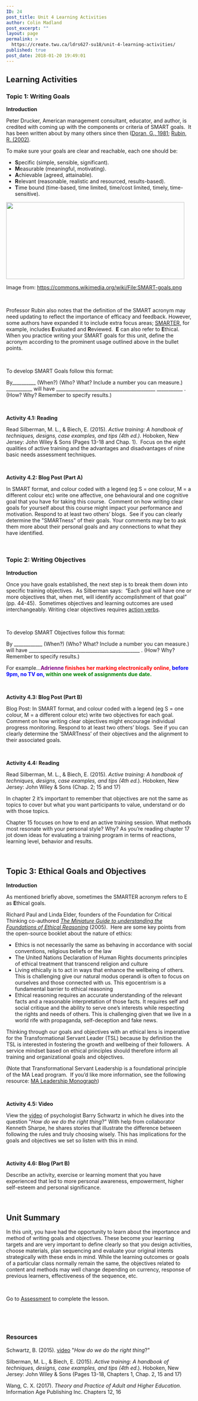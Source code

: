 ```yaml
---
ID: 24
post_title: Unit 4 Learning Activities
author: Colin Madland
post_excerpt: ""
layout: page
permalink: >
  https://create.twu.ca/ldrs627-su18/unit-4-learning-activities/
published: true
post_date: 2018-01-20 19:49:01
---
```

<h2><strong>Learning Activities</strong></h2>
<h3><strong>Topic 1: Writing Goals</strong></h3>
<strong>Introduction</strong>

Peter Drucker, American management consultant, educator, and author, is credited with coming up with the components or criteria of SMART goals.  It has been written about by many others since then (<a href="http://community.mis.temple.edu/mis0855002fall2015/files/2015/10/S.M.A.R.T-Way-Management-Review.pdf">Doran, G., 1981</a>; <a href="http://www.siop.org/tip/backissues/tipapr02/03rubin.aspx">Rubin, R. (2002)</a>.

To make sure your goals are clear and reachable, each one should be:
<ul>
 	<li><strong>S</strong>pecific (simple, sensible, significant).</li>
 	<li><strong>M</strong>easurable (meaningful, motivating).</li>
 	<li><strong>A</strong>chievable (agreed, attainable).</li>
 	<li><strong>R</strong>elevant (reasonable, realistic and resourced, results-based).</li>
 	<li><strong>T</strong>ime bound (time-based, time limited, time/cost limited, timely, time-sensitive).</li>
</ul>
<img class="wp-image-622 aligncenter" src="http://create.twu.ca/ldrs627-su18/files/2018/04/SMART-goals-300x129.png" alt="" width="482" height="208" />

Image from: <a href="https://commons.wikimedia.org/wiki/File:SMART-goals.png">https://commons.wikimedia.org/wiki/File:SMART-goals.png</a>

&nbsp;

Professor Rubin also notes that the definition of the SMART acronym may need updating to reflect the importance of efficacy and feedback. However, some authors have expanded it to include extra focus areas; <a href="https://leadersyndrome.files.wordpress.com/2015/03/deltanomix-leadersyndrome-smarter-goals.pdf">SMARTER,</a> for example, includes <strong>E</strong>valuated and <strong>R</strong>eviewed.  <strong>E</strong> can also refer to <strong>E</strong>thical.  When you practice writing your SMART goals for this unit, define the acronym according to the prominent usage outlined above in the bullet points.

&nbsp;

To develop SMART Goals follow this format:

By__________ (When?) (Who? What? Include a number you can measure.) ___________ will have __________________________________________ ___________ . (How? Why? Remember to specify results.)

&nbsp;

<strong>Activity 4.1: Reading </strong>

Read Silberman, M. L., &amp; Biech, E. (2015). <em>Active training: A handbook of techniques, designs, case examples, and tips (4th ed.).</em> Hoboken, New Jersey: John Wiley &amp; Sons (Pages 13-18 and Chap. 1).  Focus on the eight qualities of active training and the advantages and disadvantages of nine basic needs assessment techniques.

&nbsp;

<strong>Activity 4.2: Blog Post (Part A)</strong>

In SMART format, and colour coded with a legend (eg S = one colour, M = a different colour etc) write one affective, one behavioural and one cognitive goal that you have for taking this course.  Comment on how writing clear goals for yourself about this course might impact your performance and motivation. Respond to at least two others’ blogs.  See if you can clearly determine the "SMARTness" of their goals. Your comments may be to ask them more about their personal goals and any connections to what they have identified.

&nbsp;
<h3><strong>Topic 2: Writing Objectives</strong></h3>
<strong>Introduction</strong>

Once you have goals established, the next step is to break them down into specific training objectives.  As Silberman says:  “Each goal will have one or more objectives that, when met, will identify accomplishment of that goal” (pp. 44-45).  Sometimes objectives and learning outcomes are used interchangeably. Writing clear objectives requires <a href="https://www.bu.edu/cme/forms/RSS_forms/tips_for_writing_objectives.pdf">action verbs</a>.

&nbsp;

To develop SMART Objectives follow this format:

By ____________ (When?) (Who? What? Include a number you can measure.) will have _______________________________________________ . (How? Why? Remember to specify results.)

For example…<strong><span style="color: #800080">Adrienne </span><span style="color: #ff0000">finishes her marking electronically online,</span> <span style="color: #0000ff">before 9pm, no TV on,</span> <span style="color: #008000">within one week of assignments due date.</span></strong>

<strong> </strong>

<strong>Activity 4.3: Blog Post (Part B)</strong>

Blog Post: In SMART format, and colour coded with a legend (eg S = one colour, M = a different colour etc) write two objectives for each goal.  Comment on how writing clear objectives might encourage individual progress monitoring. Respond to at least two others’ blogs.  See if you can clearly determine the ‘SMARTness’ of their objectives and the alignment to their associated goals.

&nbsp;

<strong>Activity 4.4: Reading</strong>

Read Silberman, M. L., &amp; Biech, E. (2015). <em>Active training: A handbook of techniques, designs, case examples, and tips (4th ed.</em>). Hoboken, New Jersey: John Wiley &amp; Sons (Chap. 2; 15 and 17)

In chapter 2 it’s important to remember that objectives are not the same as topics to cover but what you want participants to value, understand or do with those topics.

Chapter 15 focuses on how to end an active training session. What methods most resonate with your personal style? Why?
As you’re reading chapter 17 jot down ideas for evaluating a training program in terms of reactions, learning level, behavior and results.

&nbsp;
<h2><strong>Topic 3: Ethical Goals and Objectives</strong></h2>
<strong>Introduction</strong>

As mentioned briefly above, sometimes the SMARTER acronym refers to E as <strong>E</strong>thical goals.

Richard Paul and Linda Elder, founders of the Foundation for Critical Thinking co-authored <a href="http://www.criticalthinking.org/files/SAM-EthicalReasoning2005.pdf"><em>The Miniature Guide to understanding the Foundations of Ethical Reasoning</em></a> (2005).  Here are some key points from the open-source booklet about the nature of ethics:
<ul>
 	<li>Ethics is not necessarily the same as behaving in accordance with social conventions, religious beliefs or the law</li>
 	<li>The United Nations Declaration of Human Rights documents principles of ethical treatment that transcend religion and culture</li>
 	<li>Living ethically is to act in ways that enhance the wellbeing of others. This is challenging give our natural modus operandi is often to focus on ourselves and those connected with us. This egocentrism is a fundamental barrier to ethical reasoning</li>
 	<li>Ethical reasoning requires an accurate understanding of the relevant facts and a reasonable interpretation of those facts. It requires self and social critique and the ability to serve one’s interests while respecting the rights and needs of others. This is challenging given that we live in a world rife with propaganda, self-deception and fake news.</li>
</ul>
Thinking through our goals and objectives with an ethical lens is imperative for the Transformational Servant Leader (TSL) because by definition the TSL is interested in fostering the growth and wellbeing of their followers.  A service mindset based on ethical principles should therefore inform all training and organizational goals and objectives.

(Note that Transformational Servant Leadership is a foundational principle of the MA Lead program.  If you’d like more information, see the following resource: <a href="http://create.twu.ca/ldrs627-su18/files/2018/04/MA-LDRS-Final_Monograph_2018.pdf">MA Leadership Monograph</a>)

<strong> </strong>

<strong>Activity 4.5: Video</strong>

View the <a href="https://www.ted.com/talks/barry_schwartz_using_our_practical_wisdom?utm_campaign=tedspread&amp;utm_medium=referral&amp;utm_source=tedcomshare">video</a> of psychologist Barry Schwartz in which he dives into the question "<em>How do we do the right thing</em>?" With help from collaborator Kenneth Sharpe, he shares stories that illustrate the difference between following the rules and truly choosing wisely. This has implications for the goals and objectives we set so listen with this in mind.

&nbsp;

<strong>Activity 4.6: Blog (Part B)</strong>

Describe an activity, exercise or learning moment that you have experienced that led to more personal awareness, empowerment, higher self-esteem and personal significance.

<strong> </strong>
<h2><strong>Unit Summary</strong></h2>
In this unit, you have had the opportunity to learn about the importance and method of writing goals and objectives. These become your learning targets and are very important to define clearly so that you design activities, choose materials, plan sequencing and evaluate your original intents strategically with these ends in mind. While the learning outcomes or goals of a particular class normally remain the same, the objectives related to content and methods may well change depending on currency, response of previous learners, effectiveness of the sequence, etc.

<strong> </strong>

Go to <a href="https://create.twu.ca/ldrs627-su18/unit-4-learning-activities/">Assessment</a> to complete the lesson.

&nbsp;

&nbsp;
<h3><strong>Resources</strong></h3>
Schwartz, B. (2015). <a href="https://www.ted.com/talks/barry_schwartz_using_our_practical_wisdom?utm_campaign=tedspread&amp;utm_medium=referral&amp;utm_source=tedcomshare">video</a> "<em>How do we do the right thing</em>?"

Silberman, M. L., &amp; Biech, E. (2015). <em>Active training: A handbook of techniques, designs, case examples, and tips (4th ed</em>.). Hoboken, New Jersey: John Wiley &amp; Sons (Pages 13-18, Chapters 1, Chap. 2, 15 and 17)

Wang, C. X. (2017). <em>Theory and Practice of Adult and Higher Education</em>. Information Age Publishing Inc. Chapters 12, 16
